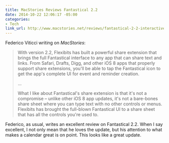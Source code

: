 ```yaml
---
title: MacStories Reviews Fantastical 2.2
date: 2014-10-22 12:06:17 -05:00
categories:
- Tech
link_url: http://www.macstories.net/reviews/fantastical-2-2-interactive-notifications-share-extension-and-today-widget/
---
```


Federico Viticci writing on *MacStories*:

> With version 2.2, Flexibits has built a powerful share extension that brings the full Fantastical interface to any app that can share text and links. From Safari, Drafts, Digg, and other iOS 8 apps that properly support share extensions, you'll be able to tap the Fantastical icon to get the app's complete UI for event and reminder creation.
>
> …
>
> What I like about Fantastical's share extension is that it's not a compromise – unlike other iOS 8 app updates, it's not a bare-bones share sheet where you can type text with no other controls or menus. Flexibits has brought the full-blown Fantastical UI to a share sheet that has all the controls you're used to.

Federico, as usual, writes an excellent review on Fantastical 2.2. When I say excellent, I not only mean that he loves the update, but his attention to what makes a calendar great is on point. This looks like a great update.
